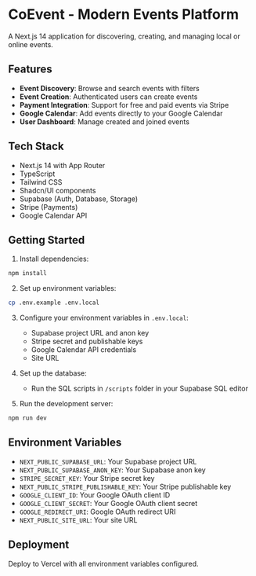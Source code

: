 # CoEvent - Modern Events Platform

A Next.js 14 application for discovering, creating, and managing local or online events.

## Features

- **Event Discovery**: Browse and search events with filters
- **Event Creation**: Authenticated users can create events
- **Payment Integration**: Support for free and paid events via Stripe
- **Google Calendar**: Add events directly to your Google Calendar
- **User Dashboard**: Manage created and joined events

## Tech Stack

- Next.js 14 with App Router
- TypeScript
- Tailwind CSS
- Shadcn/UI components
- Supabase (Auth, Database, Storage)
- Stripe (Payments)
- Google Calendar API

## Getting Started

1. Install dependencies:
```bash
npm install
```

2. Set up environment variables:
```bash
cp .env.example .env.local
```

3. Configure your environment variables in `.env.local`:
   - Supabase project URL and anon key
   - Stripe secret and publishable keys
   - Google Calendar API credentials
   - Site URL

4. Set up the database:
   - Run the SQL scripts in `/scripts` folder in your Supabase SQL editor

5. Run the development server:
```bash
npm run dev
```

## Environment Variables

- `NEXT_PUBLIC_SUPABASE_URL`: Your Supabase project URL
- `NEXT_PUBLIC_SUPABASE_ANON_KEY`: Your Supabase anon key
- `STRIPE_SECRET_KEY`: Your Stripe secret key
- `NEXT_PUBLIC_STRIPE_PUBLISHABLE_KEY`: Your Stripe publishable key
- `GOOGLE_CLIENT_ID`: Your Google OAuth client ID
- `GOOGLE_CLIENT_SECRET`: Your Google OAuth client secret
- `GOOGLE_REDIRECT_URI`: Google OAuth redirect URI
- `NEXT_PUBLIC_SITE_URL`: Your site URL

## Deployment

Deploy to Vercel with all environment variables configured.